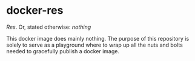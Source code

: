 # docker-res
_Res_. Or, stated otherwise: _nothing_

This docker image does mainly nothing.
The purpose of this repository
is solely to serve as a playground
where to wrap up all the nuts and bolts
needed to gracefully publish a docker image.
